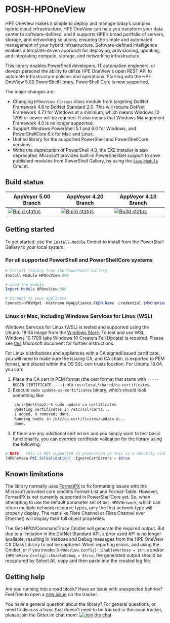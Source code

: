 POSH-HPOneView
==============

HPE OneView makes it simple to deploy and manage today’s complex hybrid cloud infrastructure. HPE OneView can help you transform your data center to software-defined, and it supports HPE’s broad portfolio of servers, storage, and networking solutions, ensuring the simple and automated management of your hybrid infrastructure.  Software-defined intelligence enables a template-driven approach for deploying, provisioning, updating, and integrating compute, storage, and networking infrastructure. 

This library enables PowerShell developers, IT automation engineers, or devops personel the ability to utilize HPE OneView's open REST API to automate infrastructure policies and operations.  Starting with the HPE OneView 5.00 PowerShell library, PowerShell Core is now supported.

The major changes are:

* Changing `HPOneView_Classes` class module from targeting DotNet Framework 4.6 to DotNet Standard 2.0.  This will require DotNet Framework 4.7.1 for Windows at a minimum, which means Windows 10 1709 or newer will be required.  It also means that Windows Management Framework 4.0 is no longer supported.
* Support Windows PowerShell 5.1 and 6.0 for Windows, and PowerShellCore 6.x for Mac and Linux.
* Unified library for the supported PowerShell and PowerShellCore versions.
* Withe the deprecation of PowerShell 4.0, the EXE installer is also deprecated.  Microsoft provides built-in PowerShellGet support to save published modules from PowerShell Gallery, by using the [`Save-Module`](https://go.microsoft.com/fwlink/?LinkId=531351) Cmdlet.

## Build status
AppVeyor 5.00 Branch | AppVeyor 4.20 Branch | AppVeyor 4.10 Branch
-------------------- | -------------------- | ---------------------
[![Build status](https://ci.appveyor.com/api/projects/status/q6u8r06y4fgybg59?svg=true)](https://ci.appveyor.com/project/ChrisLynchHPE/posh-hponeview-8bg6q) | [![Build status](https://ci.appveyor.com/api/projects/status/fxl9dobgborusp1r?svg=true)](https://ci.appveyor.com/project/ChrisLynchHPE/posh-hponeview-vhpsr) | [![Build status](https://ci.appveyor.com/api/projects/status/ubd52rrmholhuuwa?svg=true)](https://ci.appveyor.com/project/ChrisLynchHPE/posh-hponeview-0fpb0)

## Getting started
To get started, use the [`Install-Module`](https://go.microsoft.com/fwlink/?LinkID=398573) Cmdlet to install from the PowerShell Gallery to your local system.

### For all supported PowerShell and PowerShellCore systems
```PowerShell
# Install library from the PowerShell Gallery
Install-Module HPOneView.500

# Load the module
Import-Module HPOneView.500

# Connect to your appliance
Connect-HPOVMgmt -Hostname MyAppliance.FQDN.Name -Credential $MyOneViewCredential
```

### Linux or Mac, including Windows Services for Linux (WSL)
Windows Services for Linux (WSL) is tested and supported using the Ubuntu 18.04 image from the [Windows Store](https://www.microsoft.com/en-us/p/ubuntu-1804-lts/9n9tngvndl3q?activetab=pivot:overviewtab).  To test and use WSL, Windows 10 1709 (aka Windows 10 Creaters Fall Update) is required.  Please see [this](https://docs.microsoft.com/en-us/windows/wsl/install-win10) Microsoft document for further instructions.

For Linux distributions and appliances with a CA signed/issued certificate, you will need to make sure the issuing CA, and CA chain, is exported to PEM format, and placed within the OS SSL cert trusts location.  For Ubuntu 18.04, you can:

1. Place the CA cert in PEM format (the cert format that starts with `-----BEGIN CERTIFICATE-----`) into `/usr/local/shared/ca-certificates`.
1. Execute `sudo update-ca-certificates` binary, which should look something like:
```bash
    chris@desktop2:~$ sudo update-ca-certificates
    Updating certificates in /etc/ssl/certs...
    1 added, 0 removed; done.
    Running hooks in /etc/ca-certificates/update.d...
    done.
```
3. If there are any additional cert errors and you simply want to test basic functionality, you can override certificate validation for the library using the following:
```powershell
# NOTE:  This is NOT supported in production as this is a security risk.
[HPOneView.PKI.SslValidation]::IgnoreCertErrors = $true
```

## Known limitations
The library normally uses [FormatPX](https://github.com/KirkMunro/FormatPx) to fix formatting issues with the Microsoft provided core cmdlets Format-List and Format-Table.  However, FormatPX is not currently supported in PowerShellCore yet.  So, when attempting to use the default parameter set of `Get-HPOVNetwork`, which can return multiple network resource types, only the first network type will properly display.  The rest (like Fibre Channel or Fibre Channel over Ethernet) will display their full object properties.

The Get-HPOVCommandTrace Cmdlet will generate the required output.  But due to a limitation in the DotNet Standard API, a prior used API is no longer available, resulting in Verbose and Debug messages from the HPE OneView C# Class Library to not be captured.  When reporting errors, and using the Cmdlet, or if you invoke `[HPOneView.Config]::EnableVerbose = $true` and/or `[HPOneView.Config]::EnableDebug = $true`, the generated output should be recaptured by Select All, copy and then paste into the created log file.

## Getting help
Are you running into a road block?  Have an issue with unexpected bahriov?  Feel free to open a [new issue](https://github.com/HewlettPackard/POSH-HPOneView/issues/new/choose) on the tracker.

You have a general question about the library?  For general questions, or need to discuss a topic that doesn't need to be tracked in the issue tracker, please join the Gitter.im chat room:  [![Join the chat](https://img.shields.io/static/v1.svg?label=chat&message=on%20gitter&color=informational&logo=gitter)](https://gitter.im/POSH-HPOneView/Lobby?utm_source=badge&utm_medium=badge&utm_campaign=pr-badge&utm_content=badge)
 